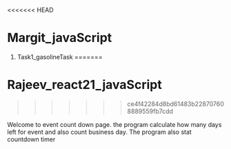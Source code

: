 <<<<<<< HEAD
# Margit_javaScript

1. Task1_gasolineTask
=======
# Rajeev_react21_javaScript
>>>>>>> ce4f42284d8bd61483b228707608889559fb7cdd

Welcome to event count down page.
the program calculate how many days left for event and also count business day.
The program also stat countdown timer
